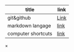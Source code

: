 | title      | link |
| ----------- | ----------- |
| git&github   | [Link](git.md)       |
|markdown langage|[link](markDown.md)|
|computer shortcuts|[link](computershortcuts.md)|
×